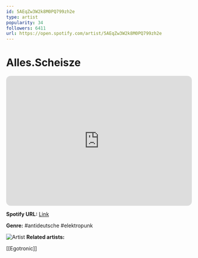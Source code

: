 ```yaml
---
id: 5AEqZw3W2k8M0PQ799zh2e
type: artist
popularity: 34
followers: 6411
url: https://open.spotify.com/artist/5AEqZw3W2k8M0PQ799zh2e
---
```

# Alles.Scheisze

<iframe style="border-radius:12px" src="https://open.spotify.com/embed/artist/5AEqZw3W2k8M0PQ799zh2e" width="100%" height="352" frameBorder="0" allowfullscreen="" allow="autoplay; clipboard-write; encrypted-media; fullscreen; picture-in-picture" loading="lazy"></iframe>

**Spotify URL:** [Link](https://open.spotify.com/artist/5AEqZw3W2k8M0PQ799zh2e)

**Genre:**  #antideutsche #elektropunk

![Artist](https://i.scdn.co/image/ab6761610000e5ebd7d2bf0d652d3f0171eab41f)
**Related artists:**

[[Egotronic]]
